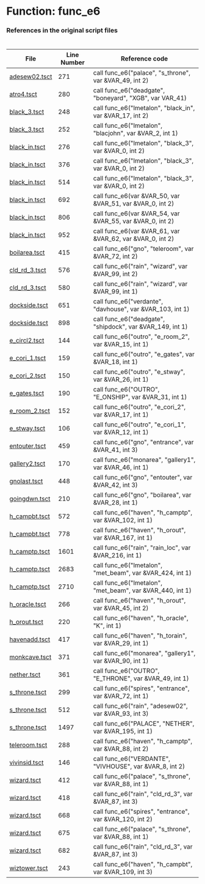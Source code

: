 # Function: func_e6
### References in the original script files

#

| File | Line Number | Reference code |
| --- | --- | --- |
| [adesew02.tsct](../../../out/adesew02.tsct#L271) | 271 | call func_e6("palace", "s_throne", var &VAR_49, int 2) |
| [atro4.tsct](../../../out/atro4.tsct#L280) | 280 | call func_e6("deadgate", "boneyard", "XGB", var VAR_41) |
| [black_3.tsct](../../../out/black_3.tsct#L248) | 248 | call func_e6("lmetalon", "black_in", var &VAR_17, int 2) |
| [black_3.tsct](../../../out/black_3.tsct#L252) | 252 | call func_e6("lmetalon", "blacjohn", var &VAR_2, int 1) |
| [black_in.tsct](../../../out/black_in.tsct#L276) | 276 | call func_e6("lmetalon", "black_3", var &VAR_0, int 2) |
| [black_in.tsct](../../../out/black_in.tsct#L376) | 376 | call func_e6("lmetalon", "black_3", var &VAR_0, int 2) |
| [black_in.tsct](../../../out/black_in.tsct#L514) | 514 | call func_e6("lmetalon", "black_3", var &VAR_0, int 2) |
| [black_in.tsct](../../../out/black_in.tsct#L692) | 692 | call func_e6(var &VAR_50, var &VAR_51, var &VAR_0, int 2) |
| [black_in.tsct](../../../out/black_in.tsct#L806) | 806 | call func_e6(var &VAR_54, var &VAR_55, var &VAR_0, int 2) |
| [black_in.tsct](../../../out/black_in.tsct#L952) | 952 | call func_e6(var &VAR_61, var &VAR_62, var &VAR_0, int 2) |
| [boilarea.tsct](../../../out/boilarea.tsct#L415) | 415 | call func_e6("gno", "teleroom", var &VAR_72, int 2) |
| [cld_rd_3.tsct](../../../out/cld_rd_3.tsct#L576) | 576 | call func_e6("rain", "wizard", var &VAR_99, int 2) |
| [cld_rd_3.tsct](../../../out/cld_rd_3.tsct#L580) | 580 | call func_e6("rain", "wizard", var &VAR_99, int 1) |
| [dockside.tsct](../../../out/dockside.tsct#L651) | 651 | call func_e6("verdante", "davhouse", var &VAR_103, int 1) |
| [dockside.tsct](../../../out/dockside.tsct#L898) | 898 | call func_e6("deadgate", "shipdock", var &VAR_149, int 1) |
| [e_circl2.tsct](../../../out/e_circl2.tsct#L144) | 144 | call func_e6("outro", "e_room_2", var &VAR_15, int 1) |
| [e_cori_1.tsct](../../../out/e_cori_1.tsct#L159) | 159 | call func_e6("outro", "e_gates", var &VAR_18, int 1) |
| [e_cori_2.tsct](../../../out/e_cori_2.tsct#L150) | 150 | call func_e6("outro", "e_stway", var &VAR_26, int 1) |
| [e_gates.tsct](../../../out/e_gates.tsct#L190) | 190 | call func_e6("OUTRO", "E_ONSHIP", var &VAR_31, int 1) |
| [e_room_2.tsct](../../../out/e_room_2.tsct#L152) | 152 | call func_e6("outro", "e_cori_2", var &VAR_17, int 1) |
| [e_stway.tsct](../../../out/e_stway.tsct#L106) | 106 | call func_e6("outro", "e_cori_1", var &VAR_12, int 1) |
| [entouter.tsct](../../../out/entouter.tsct#L459) | 459 | call func_e6("gno", "entrance", var &VAR_41, int 3) |
| [gallery2.tsct](../../../out/gallery2.tsct#L170) | 170 | call func_e6("monarea", "gallery1", var &VAR_46, int 1) |
| [gnolast.tsct](../../../out/gnolast.tsct#L448) | 448 | call func_e6("gno", "entouter", var &VAR_42, int 3) |
| [goingdwn.tsct](../../../out/goingdwn.tsct#L210) | 210 | call func_e6("gno", "boilarea", var &VAR_28, int 1) |
| [h_campbt.tsct](../../../out/h_campbt.tsct#L572) | 572 | call func_e6("haven", "h_camptp", var &VAR_102, int 1) |
| [h_campbt.tsct](../../../out/h_campbt.tsct#L778) | 778 | call func_e6("haven", "h_orout", var &VAR_167, int 1) |
| [h_camptp.tsct](../../../out/h_camptp.tsct#L1601) | 1601 | call func_e6("rain", "rain_loc", var &VAR_216, int 1) |
| [h_camptp.tsct](../../../out/h_camptp.tsct#L2683) | 2683 | call func_e6("lmetalon", "met_beam", var &VAR_424, int 1) |
| [h_camptp.tsct](../../../out/h_camptp.tsct#L2710) | 2710 | call func_e6("lmetalon", "met_beam", var &VAR_440, int 1) |
| [h_oracle.tsct](../../../out/h_oracle.tsct#L266) | 266 | call func_e6("haven", "h_orout", var &VAR_45, int 2) |
| [h_orout.tsct](../../../out/h_orout.tsct#L220) | 220 | call func_e6("haven", "h_oracle", "K", int 1) |
| [havenadd.tsct](../../../out/havenadd.tsct#L417) | 417 | call func_e6("haven", "h_torain", var &VAR_29, int 1) |
| [monkcave.tsct](../../../out/monkcave.tsct#L371) | 371 | call func_e6("monarea", "gallery1", var &VAR_90, int 1) |
| [nether.tsct](../../../out/nether.tsct#L361) | 361 | call func_e6("OUTRO", "E_THRONE", var &VAR_49, int 1) |
| [s_throne.tsct](../../../out/s_throne.tsct#L299) | 299 | call func_e6("spires", "entrance", var &VAR_72, int 1) |
| [s_throne.tsct](../../../out/s_throne.tsct#L512) | 512 | call func_e6("rain", "adesew02", var &VAR_93, int 3) |
| [s_throne.tsct](../../../out/s_throne.tsct#L1497) | 1497 | call func_e6("PALACE", "NETHER", var &VAR_195, int 1) |
| [teleroom.tsct](../../../out/teleroom.tsct#L288) | 288 | call func_e6("haven", "h_camptp", var &VAR_88, int 2) |
| [vivinsid.tsct](../../../out/vivinsid.tsct#L146) | 146 | call func_e6("VERDANTE", "VIVHOUSE", var &VAR_8, int 2) |
| [wizard.tsct](../../../out/wizard.tsct#L412) | 412 | call func_e6("palace", "s_throne", var &VAR_88, int 1) |
| [wizard.tsct](../../../out/wizard.tsct#L418) | 418 | call func_e6("rain", "cld_rd_3", var &VAR_87, int 3) |
| [wizard.tsct](../../../out/wizard.tsct#L668) | 668 | call func_e6("spires", "entrance", var &VAR_120, int 2) |
| [wizard.tsct](../../../out/wizard.tsct#L675) | 675 | call func_e6("palace", "s_throne", var &VAR_88, int 1) |
| [wizard.tsct](../../../out/wizard.tsct#L682) | 682 | call func_e6("rain", "cld_rd_3", var &VAR_87, int 3) |
| [wiztower.tsct](../../../out/wiztower.tsct#L243) | 243 | call func_e6("haven", "h_campbt", var &VAR_109, int 3) |
